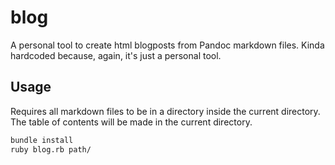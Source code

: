 # blog

A personal tool to create html blogposts from Pandoc markdown files. Kinda 
hardcoded because, again, it's just a personal tool.

## Usage

Requires all markdown files to be in a directory inside the current 
directory. The table of contents will be made in the current directory.

```bash
bundle install
ruby blog.rb path/
```
